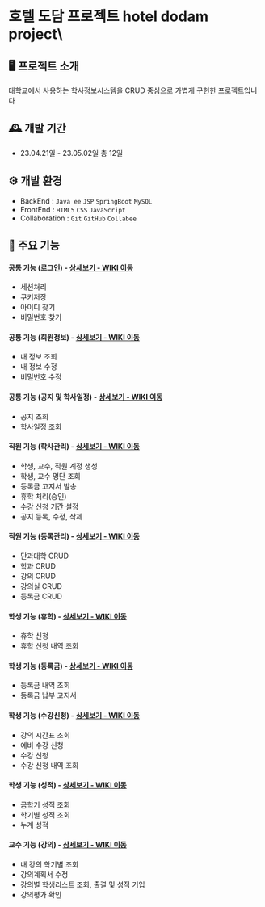 # 호텔 도담 프로젝트  hotel dodam project\\


## 🖥️ 프로젝트 소개
대학교에서 사용하는 학사정보시스템을 
CRUD 중심으로 가볍게 구현한 프로젝트입니다

## 🕰️ 개발 기간
* 23.04.21일 - 23.05.02일 총 12일

## ⚙️ 개발 환경
- BackEnd :  `Java ee`  `JSP`  `SpringBoot`  `MySQL`
- FrontEnd :  `HTML5`  `CSS`  `JavaScript`
- Collaboration : `Git` `GitHub` `Collabee`

## 📌 주요 기능
#### 공통 기능 (로그인) - <a href="" >상세보기 - WIKI 이동</a>
- 세션처리
- 쿠키저장
- 아이디 찾기
- 비밀번호 찾기
#### 공통 기능 (회원정보) - <a href="" >상세보기 - WIKI 이동</a>
- 내 정보 조회
- 내 정보 수정
- 비밀번호 수정
#### 공통 기능 (공지 및 학사일정) - <a href="" >상세보기 - WIKI 이동</a>
- 공지 조회
- 학사일정 조회

#### 직원 기능 (학사관리) - <a href="" >상세보기 - WIKI 이동</a>
- 학생, 교수, 직원 계정 생성
- 학생, 교수 명단 조회
- 등록금 고지서 발송
- 휴학 처리(승인)
- 수강 신청 기간 설정
- 공지 등록, 수정, 삭제
#### 직원 기능 (등록관리) - <a href="" >상세보기 - WIKI 이동</a> 
- 단과대학 CRUD
- 학과 CRUD
- 강의 CRUD
- 강의실 CRUD
- 등록금 CRUD

#### 학생 기능 (휴학) - <a href="" >상세보기 - WIKI 이동</a> 
- 휴학 신청
- 휴학 신청 내역 조회
#### 학생 기능 (등록금) - <a href="" >상세보기 - WIKI 이동</a> 
- 등록금 내역 조회
- 등록금 납부 고지서
#### 학생 기능 (수강신청) - <a href="" >상세보기 - WIKI 이동</a> 
- 강의 시간표 조회
- 예비 수강 신청
- 수강 신청
- 수강 신청 내역 조회
#### 학생 기능 (성적) - <a href="" >상세보기 - WIKI 이동</a> 
- 금학기 성적 조회
- 학기별 성적 조회
- 누계 성적

#### 교수 기능 (강의) - <a href="" >상세보기 - WIKI 이동</a> 
- 내 강의 학기별 조회
- 강의계획서 수정
- 강의별 학생리스트 조회, 출결 및 성적 기입
- 강의평가 확인
